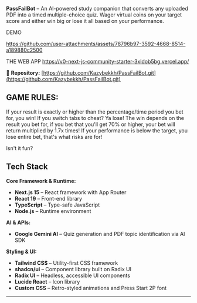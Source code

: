
**PassFailBot** – An AI-powered study companion that converts any uploaded PDF into a timed multiple-choice quiz. Wager virtual coins on your target score and either win big or lose it all based on your performance.

DEMO




https://github.com/user-attachments/assets/78796b97-3592-4668-8514-a189880c2500



THE WEB APP
https://v0-next-js-community-starter-3xldob5bg.vercel.app/

🔗 **Repository:** [https://github.com/Kazybekkh/PassFailBot.git](https://github.com/Kazybekkh/PassFailBot.git)

## GAME RULES:



If your result is exactly or higher than the percentage/time period you bet for, you win!
If you switch tabs to cheat? Ya lose!
The win depends on the result you bet for, if you bet that you'll get 70% or higher, your bet will return multiplied by 1.7x times!
If your performance is below the target, you lose entire bet, that's what risks are for!


Isn't it fun?


## Tech Stack

**Core Framework & Runtime:**

- **Next.js 15** – React framework with App Router
- **React 19** – Front-end library
- **TypeScript** – Type-safe JavaScript
- **Node.js** – Runtime environment


**AI & APIs:**

- **Google Gemini AI** – Quiz generation and PDF topic identification via AI SDK


**Styling & UI:**

- **Tailwind CSS** – Utility-first CSS framework
- **shadcn/ui** – Component library built on Radix UI
- **Radix UI** – Headless, accessible UI components
- **Lucide React** – Icon library
- **Custom CSS** – Retro-styled animations and Press Start 2P font


---
